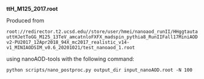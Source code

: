 **ttH_M125_2017.root**

Produced from

```root://redirector.t2.ucsd.edu//store/user/hmei/nanoaod_runII/HHggtautauttHJetToGG_M125_13TeV_amcatnloFXFX_madspin_pythia8_RunIIFall17MiniAODv2-PU2017_12Apr2018_94X_mc2017_realistic_v14-v1_MINIAODSIM_v0.6_20201021/test_nanoaod_1.root```

using nanoAOD-tools with the following command:

```
python scripts/nano_postproc.py output_dir input_nanoAOD.root -N 100
```
